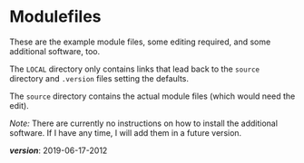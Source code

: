 # Modulefiles

These are the example module files, some editing required, 
and some additional software, too.

The `LOCAL` directory only contains links that lead back 
to the `source` directory and `.version` files setting the defaults.

The `source` directory contains the actual module files 
(which would need the edit).

_Note:_ There are currently no instructions on how to install the
additional software. If I have any time, I will add them in a
future version.

___version___: 2019-06-17-2012

